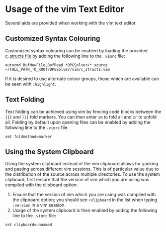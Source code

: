 # Usage of the vim Text Editor

Several aids are provided when working with the vim text editor.

## Customized Syntax Colouring

Customized syntax colouring can be enabled by loading the provided [c_structs file](c_structs.vim) by adding the
following line to the `.vimrc` file:
```vim
autocmd BufNewFile,BufRead *DPGSolver/* source ~/FULL_PATH_TO_ROOT/DPGSolver/vim/c_structs.vim
```

If it is desired to use alternate colour groups, those which are available can be seen with `:highlight`.

## Text Folding

Text folding can be achieved using vim by fencing code blocks between the `{{{` and `}}}` fold markers. You can then
enter `zm` to fold all and `zr` to unfold all. Folding by default upon opening files can be enabled by adding the
following line to the `.vimrc` file:
```vim
set foldmethod=marker
```

## Using the System Clipboard

Using the system clipboard instead of the vim clipboard allows for yanking and pasting across different vim sessions.
This is of particular value due to the distribution of the source across multiple directories. To use the system
clipboard, first ensure that the version of vim which you are using was compiled with the clipboard option:

1. Ensure that the version of vim which you are using was compiled with the clipboard option; you should see
`+clipboard` in the list when typing `:version` in a vim session.
2. Usage of the system clipboard is then enabled by adding the following line to the `.vimrc` file:
```vim
set clipboard=unnamed
```
